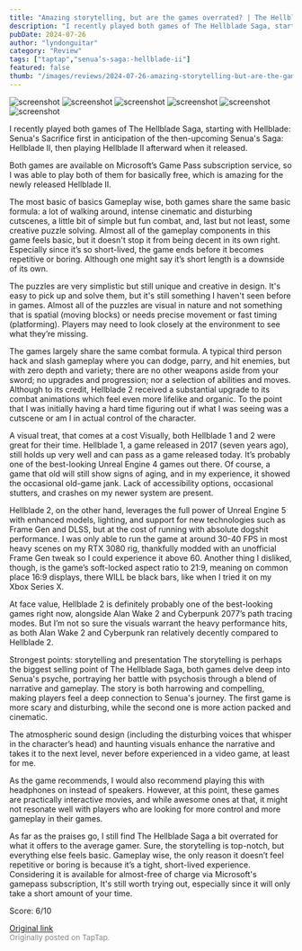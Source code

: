 ```yaml
---
title: "Amazing storytelling, but are the games overrated? | The Hellblade Saga - Dual Review"
description: "I recently played both games of The Hellblade Saga, starting with Hellblade: Senua's Sacrifice first in anticipation of the then-upcoming Senua's Saga: Hellblade II, then playing Hellblade II afterward when it released."
pubDate: 2024-07-26
author: "lyndonguitar"
category: "Review"
tags: ["taptap","senua’s-saga:-hellblade-ii"]
featured: false
thumb: "/images/reviews/2024-07-26-amazing-storytelling-but-are-the-games-overrated--the-hellblade-saga---dual-review-0.avif"
---
```


<div class="gallery">
  <img src="/images/reviews/2024-07-26-amazing-storytelling-but-are-the-games-overrated--the-hellblade-saga---dual-review-0.avif" alt="screenshot" />
  <img src="/images/reviews/2024-07-26-amazing-storytelling-but-are-the-games-overrated--the-hellblade-saga---dual-review-1.avif" alt="screenshot" />
  <img src="/images/reviews/2024-07-26-amazing-storytelling-but-are-the-games-overrated--the-hellblade-saga---dual-review-2.avif" alt="screenshot" />
  <img src="/images/reviews/2024-07-26-amazing-storytelling-but-are-the-games-overrated--the-hellblade-saga---dual-review-3.avif" alt="screenshot" />
  <img src="/images/reviews/2024-07-26-amazing-storytelling-but-are-the-games-overrated--the-hellblade-saga---dual-review-4.avif" alt="screenshot" />
  <img src="/images/reviews/2024-07-26-amazing-storytelling-but-are-the-games-overrated--the-hellblade-saga---dual-review-5.avif" alt="screenshot" />
</div>

I recently played both games of The Hellblade Saga, starting with Hellblade: Senua's Sacrifice first in anticipation of the then-upcoming Senua's Saga: Hellblade II, then playing Hellblade II afterward when it released.

Both games are available on Microsoft’s Game Pass subscription service, so I was able to play both of them for basically free, which is amazing for the newly released Hellblade II.

The most basic of basics
Gameplay wise, both games share the same basic formula: a lot of walking around, intense cinematic and disturbing cutscenes, a little bit of simple but fun combat, and, last but not least, some creative puzzle solving. Almost all of the gameplay components in this game feels basic, but it doesn't stop it from being decent in its own right. Especially since it’s so short-lived, the game ends before it becomes repetitive or boring. Although one might say it’s short length is a downside of its own.

The puzzles are very simplistic but still unique and creative in design. It's easy to pick up and solve them, but it's still something I haven't seen before in games. Almost all of the puzzles are visual in nature and not something that is spatial (moving blocks) or needs precise movement or fast timing (platforming). Players may need to look closely at the environment to see what they’re missing.

The games largely share the same combat formula. A typical third person hack and slash gameplay where you can dodge, parry, and hit enemies, but with zero depth and variety; there are no other weapons aside from your sword; no upgrades and progression; nor a selection of abilities and moves. Although to its credit, Hellblade 2 received a substantial upgrade to its combat animations which feel even more lifelike and organic. To the point that I was initially having a hard time figuring out if what I was seeing was a cutscene or am I in actual control of the character.

A visual treat, that comes at a cost
Visually, both Hellblade 1 and 2 were great for their time. Hellblade 1, a game released in 2017 (seven years ago), still holds up very well and can pass as a game released today. It’s probably one of the best-looking Unreal Engine 4 games out there. Of course, a game that old will still show signs of aging, and in my experience, it showed the occasional old-game jank. Lack of accessibility options, occasional stutters, and crashes on my newer system are present.

Hellblade 2, on the other hand, leverages the full power of Unreal Engine 5 with enhanced models, lighting, and support for new technologies such as Frame Gen and DLSS, but at the cost of running with absolute dogshit performance. I was only able to run the game at around 30-40 FPS in most heavy scenes on my RTX 3080 rig, thankfully modded with an unofficial Frame Gen tweak so I could experience it above 60. Another thing I disliked, though, is the game’s soft-locked aspect ratio to 21:9, meaning on common place 16:9 displays, there WILL be black bars, like when I tried it on my Xbox Series X.

At face value, Hellblade 2 is definitely probably one of the best-looking games right now, alongside Alan Wake 2 and Cyberpunk 2077’s path tracing modes. But I’m not so sure the visuals warrant the heavy performance hits, as both Alan Wake 2 and Cyberpunk ran relatively decently compared to Hellblade 2.

Strongest points: storytelling and presentation
The storytelling is perhaps the biggest selling point of The Hellblade Saga, both  games delve deep into Senua's psyche, portraying her battle with psychosis through a blend of narrative and gameplay. The story is both harrowing and compelling, making players feel a deep connection to Senua's journey. The first game is more scary and disturbing, while the second one is more action packed and cinematic.

The atmospheric sound design (including the disturbing voices that whisper in the character’s head) and haunting visuals enhance the narrative and takes it to the next level, never before experienced in a video game, at least for me.

As the game recommends, I would also recommend playing this with headphones on instead of speakers. However, at this point, these games are practically interactive movies, and while awesome ones at that, it might not resonate well with players who are looking for more control and more gameplay in their games.

As far as the praises go, I still find The Hellblade Saga a bit overrated for what it offers to the average gamer. Sure, the storytelling is top-notch, but everything else feels basic. Gameplay wise, the only reason it doesn’t feel repetitive or boring is because it’s a tight, short-lived experience. Considering it is available for almost-free of charge via Microsoft's gamepass subscription, It's still worth trying out, especially since it will only take a short amount of your time.

Score: 6/10

[Original link](https://www.taptap.io/post/7894411)<br><span style="font-size: 0.95em; color: #888;">Originally posted on TapTap.</span>
